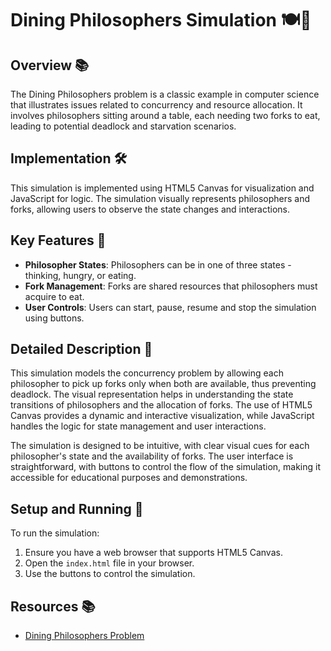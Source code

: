 # Dining Philosophers Simulation 🍽️🤔

## Overview 📚
The Dining Philosophers problem is a classic example in computer science that illustrates issues related to concurrency and resource allocation. It involves philosophers sitting around a table, each needing two forks to eat, leading to potential deadlock and starvation scenarios.

## Implementation 🛠️
This simulation is implemented using HTML5 Canvas for visualization and JavaScript for logic. The simulation visually represents philosophers and forks, allowing users to observe the state changes and interactions.

## Key Features 🌟
- **Philosopher States**: Philosophers can be in one of three states - thinking, hungry, or eating.
- **Fork Management**: Forks are shared resources that philosophers must acquire to eat.
- **User Controls**: Users can start, pause, resume and stop the simulation using buttons.

## Detailed Description 📖
This simulation models the concurrency problem by allowing each philosopher to pick up forks only when both are available, thus preventing deadlock. The visual representation helps in understanding the state transitions of philosophers and the allocation of forks. The use of HTML5 Canvas provides a dynamic and interactive visualization, while JavaScript handles the logic for state management and user interactions.

The simulation is designed to be intuitive, with clear visual cues for each philosopher's state and the availability of forks. The user interface is straightforward, with buttons to control the flow of the simulation, making it accessible for educational purposes and demonstrations.

## Setup and Running 🚀
To run the simulation:
1. Ensure you have a web browser that supports HTML5 Canvas.
2. Open the `index.html` file in your browser.
3. Use the buttons to control the simulation.

## Resources 📚
- [Dining Philosophers Problem](https://en.wikipedia.org/wiki/Dining_philosophers_problem)
